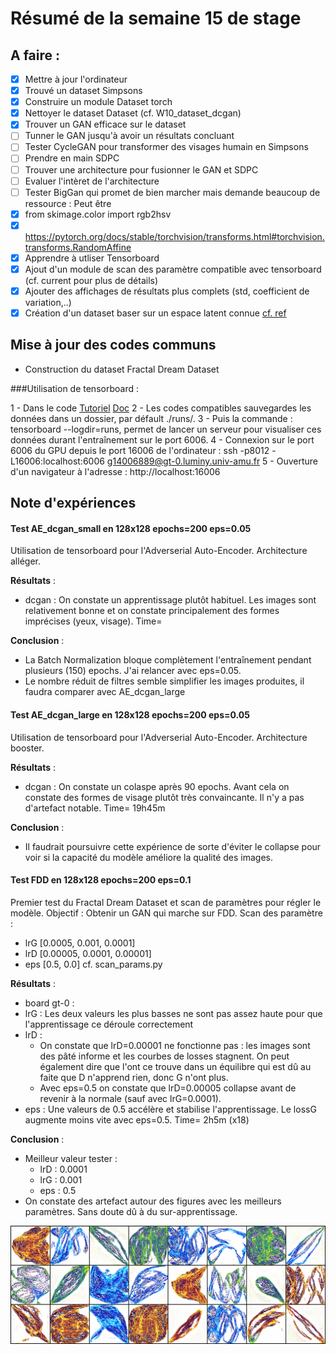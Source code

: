 # Résumé de la semaine 15 de stage


## A faire :

- [x]  Mettre à jour l'ordinateur
- [x]  Trouvé un dataset Simpsons
- [x]  Construire un module Dataset torch
- [x]  Nettoyer le dataset Dataset (cf. W10_dataset_dcgan)
- [x]  Trouver un GAN efficace sur le dataset
- [ ] Tunner le GAN jusqu'à avoir un résultats concluant
- [ ] Tester CycleGAN pour transformer des visages humain en Simpsons
- [ ] Prendre en main SDPC
- [ ] Trouver une architecture pour fusionner le GAN et SDPC
- [ ] Evaluer l'intèret de l'architecture
- [ ] Tester BigGan qui promet de bien marcher mais demande beaucoup de ressource : Peut être
- [x] from skimage.color import rgb2hsv
- [x] https://pytorch.org/docs/stable/torchvision/transforms.html#torchvision.transforms.RandomAffine
- [x] Apprendre à utliser Tensorboard
- [x] Ajout d'un module de scan des paramètre compatible avec tensorboard (cf. current pour plus de détails)
- [x] Ajouter des affichages de résultats plus complets (std, coefficient de variation,..)
- [x] Création d'un dataset baser sur un espace latent connue [cf. ref](http://datashader.org/topics/strange_attractors.html)

## Mise à jour des codes communs

 - Construction du dataset Fractal Dream Dataset

###Utilisation de tensorboard :

1 - Dans le code [Tutoriel](https://www.tensorflow.org/guide/summaries_and_tensorboard) [Doc](https://pytorch.org/docs/stable/tensorboard.html)
2 - Les codes compatibles sauvegardes les données dans un dossier, par défault ./runs/.
3 - Puis la commande : tensorboard --logdir=runs, permet de lancer un serveur pour visualiser ces données durant l'entraînement sur le port 6006.
4 - Connexion sur le port 6006 du GPU depuis le port 16006 de l'ordinateur : ssh -p8012 -L16006:localhost:6006 g14006889@gt-0.luminy.univ-amu.fr
5 - Ouverture d'un navigateur à l'adresse : http://localhost:16006

## Note d'expériences

#### Test AE_dcgan_small en 128x128 epochs=200 eps=0.05
Utilisation de tensorboard pour l'Adverserial Auto-Encoder.
Architecture alléger.

__Résultats__ :
  - dcgan : On constate un apprentissage plutôt habituel. Les images sont relativement bonne et on constate principalement des formes imprécises (yeux, visage).
    Time= 
		
__Conclusion__ :
  - La Batch Normalization bloque complètement l'entraînement pendant plusieurs (150) epochs. J'ai relancer avec eps=0.05.  
  - Le nombre réduit de filtres semble simplifier les images produites, il faudra comparer avec AE_dcgan_large
  
#### Test AE_dcgan_large en 128x128 epochs=200 eps=0.05
Utilisation de tensorboard pour l'Adverserial Auto-Encoder.
Architecture booster.

__Résultats__ :
  - dcgan : On constate un colaspe après 90 epochs. Avant cela on constate des formes de visage plutôt très convaincante. Il n'y a pas d'artefact notable.
    Time= 19h45m
		
__Conclusion__ :
  - Il faudrait poursuivre cette expérience de sorte d'éviter le collapse pour voir si la capacité du modèle améliore la qualité des images. 

#### Test FDD en 128x128 epochs=200 eps=0.1
Premier test du Fractal Dream Dataset et scan de paramètres pour régler le modèle.
Objectif : Obtenir un GAN qui marche sur FDD.
Scan des paramètre :
  - lrG [0.0005, 0.001, 0.0001] 
  - lrD [0.00005, 0.0001, 0.00001]
  - eps [0.5, 0.0]
cf. scan_params.py

__Résultats__ :
  - board gt-0 : 
  - lrG : Les deux valeurs les plus basses ne sont pas assez haute pour que l'apprentissage ce déroule correctement
  - lrD : 
    - On constate que lrD=0.00001 ne fonctionne pas : les images sont des pâté informe et les courbes de losses stagnent. On peut également dire que l'ont ce trouve dans un équilibre qui est dû au faite que D n'apprend rien, donc G n'ont plus.
    - Avec eps=0.5 on constate que lrD=0.00005 collapse avant de revenir à la normale (sauf avec lrG=0.0001).
  - eps : Une valeurs de 0.5 accélère et stabilise l'apprentissage. Le lossG augmente moins vite avec eps=0.5.
    Time= 2h5m (x18)
		
__Conclusion__ :
  - Meilleur valeur tester :
    - lrD : 0.0001
    - lrG : 0.001
    - eps : 0.5
  - On constate des artefact autour des figures avec les meilleurs paramètres. Sans doute dû à du sur-apprentissage.

![W15_FDD_dcgan](W15_FDD_dcgan/200.png "FDD Best results")
